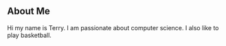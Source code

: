 ## About Me
Hi my name is Terry. I am passionate about computer science. I also like to play basketball. 